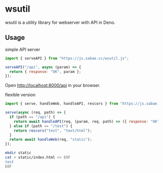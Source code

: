 # wsutil

wsutil is a utility library for webserver with API in Deno.

## Usage

simple API server
```JavaScript
import { serveAPI } from "https://js.sabae.cc/wsutil.js";

serveAPI("/api", async (param) => {
  return { response: "OK", param };
});
```

Open [http://localhost:8000/api](http://localhost:8000/api) in your browser.

flexible version
```JavaScript
import { serve, handleWeb, handleAPI, rescors } from "https://js.sabae.cc/wsutil.js";

serve(async (req, path) => {
  if (path == "/api") {
    return await handleAPI(req, (param, req, path) => ({ response: "OK", param, req, path }));
  } else if (path == "/test") {
    return rescors("test", "text/html");
  }
  return await handleWeb(req, "static");
});
```

```bash
mkdir static
cat > static/index.html << EOF
test
EOF
```
